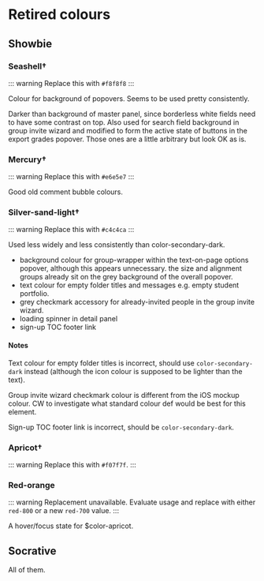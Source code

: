 # Retired colours

## Showbie

### Seashell†

::: warning
Replace this with `#f8f8f8`
:::

<ColorSwatch hex="#f0f0f0" theme="showbie" />

Colour for background of popovers. Seems to be used pretty
consistently.

Darker than background of master panel, since borderless white
fields need to have some contrast on top. Also used for search
field background in group invite wizard and modified to form the
active state of buttons in the export grades popover. Those ones
are a little arbitrary but look OK as is.

### Mercury†

::: warning
Replace this with `#e6e5e7`
:::

<ColorSwatch hex="#e9e9eb" theme="showbie" />

Good old comment bubble colours.

### Silver-sand-light†

::: warning
Replace this with `#c4c4ca`
:::

<ColorSwatch hex="#cac9cd" theme="showbie" />

Used less widely and less consistently than color-secondary-dark.

- background colour for group-wrapper within the text-on-page options popover, although this appears unnecessary. the size and alignment groups already sit on the grey background of the overall popover.
- text colour for empty folder titles and messages e.g. empty student portfolio.
- grey checkmark accessory for already-invited people in the group invite wizard.
- loading spinner in detail panel
- sign-up TOC footer link

#### Notes

Text colour for empty folder titles is incorrect, should use
`color-secondary-dark` instead (although the icon colour is supposed
to be lighter than the text).

Group invite wizard checkmark colour is different from the iOS mockup
colour. CW to investigate what standard colour def would be best for
this element.

Sign-up TOC footer link is incorrect, should be `color-secondary-dark`.

### Apricot†

::: warning
Replace this with `#f07f7f`.
:::

<ColorSwatch hex="#ec8183" theme="showbie" />

### Red-orange

::: warning
Replacement unavailable. Evaluate usage and replace with either
`red-800` or a new `red-700` value.
:::

<ColorSwatch hex="#fc3d39" theme="showbie" />

A hover/focus state for $color-apricot.

## Socrative

All of them.

